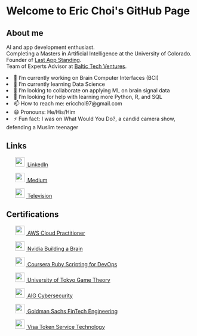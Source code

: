 <!DOCTYPE html>
<html>
<body>
  <h1>Welcome to Eric Choi's GitHub Page</h1>
  
  <h2>About me</h2>
  <p> AI and app development enthusiast.
  <br> Completing a Masters in Artificial Intelligence at the University of Colorado.
  <br> Founder of <a href="https://www.lastappstanding.com">Last App Standing</a>.
  <br> Team of Experts Advisor at <a href="https://www.baltictechventures.com">Baltic Tech Ventures</a>. </p>
  
  <li> 🔭 I’m currently working on Brain Computer Interfaces (BCI)</li>
  <li> 🌱 I’m currently learning Data Science </li>
  <li> 👯 I’m looking to collaborate on applying ML on brain signal data </li>
  <li> 🤔 I’m looking for help with learning more Python, R, and SQL </li>
  <li> 📫 How to reach me: ericchoi97@gmail.com </li>
  <li> 😄 Pronouns: He/His/Him </li>
  <li> ⚡ Fun fact: I was on What Would You Do?, a candid camera show, defending a Muslim teenager </li>
  
  <h2>Links</h2>
  <ul>
    <p>  <img src="https://cdn-icons-png.flaticon.com/512/174/174857.png" width="25" height="25"/> <a href="https://www.linkedin.com/in/ericchoi97"> &nbsp;LinkedIn</a> </p>
    <p>  <img src="https://media.licdn.com/dms/image/C4D0BAQEv0xgEe3MJ2w/company-logo_100_100/0/1602698792035?e=1681344000&v=beta&t=rAT7L4I-4A54GkKAGfCHojkaCF9vjvvCtmiANhAiokk" width="25" height="25"/> <a href="https://medium.com/@ericchoi97"> &nbsp;Medium</a> </p>
    <p>  <img src="https://media.licdn.com/dms/image/C4D0BAQHL3csm5qekjA/company-logo_100_100/0/1670169572808?e=1681344000&v=beta&t=MWNYSkQFjhZcvsTBgiTW_nbxXoayjm3yXB2Kt4cgEWY" width="25" height="25"/> <a href="https://www.youtube.com/watch?v=6i_8ZWBE-5U&t=340s"> &nbsp;Television</a> </p>
    </ul>
  
  <h2>Certifications</h2>
  <ul>
        <p> <img src="https://media.licdn.com/dms/image/C560BAQER_QnUTXrPJw/company-logo_100_100/0/1670264050886?e=1681344000&v=beta&t=XlT5SLnB7GvKrx3ZdhYxsiGtPYjFTWy8ZXMospDPvVA" width="25" height="25"/> <a href="https://www.credly.com/badges/d535351e-914d-43de-987a-0fead11934bd/public_url"> &nbsp;AWS Cloud Practitioner</a> </p>
        <p> <img src="https://media.licdn.com/dms/image/C560BAQFDs6GbpvE3zA/company-logo_100_100/0/1561949205873?e=1681344000&v=beta&t=nNhvydMPJxLBMjT1n1Y7i1u3x2--wIwZSpfcoRftayc" width="25" height="25"/> <a href="https://courses.nvidia.com/courses/course-v1:DLI+T-FX-01+V1/"> &nbsp;Nvidia Building a Brain</a> </p>
        <p> <img src="https://media.licdn.com/dms/image/C560BAQG24u4DKpQ5dQ/company-logo_100_100/0/1519872880167?e=1681344000&v=beta&t=opZ0ai-X9u1EGESk4LPVh_vZrGIuRZRiSL6G0Vv9Rak" width="25" height="25"/> <a href="https://www.coursera.org/account/accomplishments/verify/GPU7PESPBF2D"> &nbsp;Coursera Ruby Scripting for DevOps</a> </p>
        <p> <img src="https://d3njjcbhbojbot.cloudfront.net/api/utilities/v1/imageproxy/http://coursera-university-assets.s3.amazonaws.com/ea/ab4480573711e79d53b720f11cb18f/UTlogo_square_bgtransparent.png?auto=format%2Ccompress&dpr=1&w=56px&h=56px&auto=format%2Ccompress&dpr=2&w=&h=" width="25" height="25"/> <a href="https://www.coursera.org/account/accomplishments/certificate/WUPQEY427D3P"> &nbsp;University of Tokyo Game Theory</a> </p>
            <p> <img src="https://media.licdn.com/dms/image/C560BAQGdmJtHAi_-6A/company-logo_100_100/0/1656686341818?e=1681344000&v=beta&t=AMlW8urQWLpMLWMRs5iOP_k-J8cdYkoTK0bcbYLzLlg" width="25" height="25"/> <a href="https://forage-uploads-prod.s3.amazonaws.com/completion-certificates/aig/2ZFnEGEDKTQMtEv9C_AIG_9aYi24J9ENAoCCPoY_1670457540288_completion_certificate.pdf"> &nbsp;AIG Cybersecurity</a> </p>
            <p> <img src="https://media.licdn.com/dms/image/C4E0BAQHm5bYK6emQSg/company-logo_100_100/0/1595518030728?e=1681344000&v=beta&t=XOHoNN5qqGCaw01s9J8rAqxRiciBcZDsVCDhEmyreuM" width="25" height="25"/> <a href="https://forage-uploads-prod.s3.amazonaws.com/completion-certificates/Goldman%20Sachs/NPdeQ43o8P9HJmJzg_Goldman%20Sachs_9aYi24J9ENAoCCPoY_1670312737261_completion_certificate.pdf"> &nbsp;Goldman Sachs FinTech Engineering</a> </p>
            <p> <img src="https://media.licdn.com/dms/image/C560BAQEP8_eM4zW8bw/company-logo_100_100/0/1626865473807?e=1681344000&v=beta&t=Ao9f6vaxGOjjvsLzntbsEseyLvLf7h_f6UVvkvSXaUU" width="25" height="25"/> <a href="https://forage-uploads-prod.s3.amazonaws.com/completion-certificates/visa/8ebZgyZyLA6h5gyqt_Visa_9aYi24J9ENAoCCPoY_1670390094861_completion_certificate.pdf"> &nbsp;Visa Token Service Technology</a> </p>
  </ul>
  
</body>

</html>
